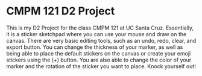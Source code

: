 # CMPM 121 D2 Project

This is my D2 Project for the class CMPM 121 at UC Santa Cruz. Essentially, it is a sticker sketchpad where you can use your mouse and draw on the canvas. There are very basic editing tools, such as an undo, redo, clear, and export button. You can change the thickness of your marker, as well as being able to place the default stickers on the canvas or create your emoji stickers using the (+) button. You are also able to change the color of your marker and the rotation of the sticker you want to place. Knock yourself out!
